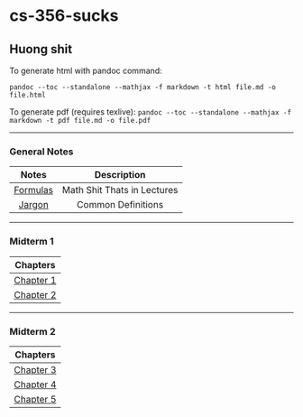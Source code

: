 # cs-356-sucks
## Huong shit

To generate html with pandoc command:

``pandoc --toc --standalone --mathjax -f markdown -t html file.md -o file.html``

To generate pdf (requires texlive):
``pandoc --toc --standalone --mathjax -f markdown -t pdf file.md -o file.pdf``

---
### General Notes
| Notes | Description
| :----:     | :-----:
| [Formulas](formulas.md) | Math Shit Thats in Lectures
| [Jargon](jargon.md) | Common Definitions
---
### Midterm 1
| Chapters 
| :----:     
| [Chapter 1](midterm1/ch1.md) 
| [Chapter 2](midterm1/h2.md) 
---
### Midterm 2
| Chapters 
| :----:     
| [Chapter 3](ch3.md) 
| [Chapter 4](ch4.md) 
| [Chapter 5](ch5.md) 
